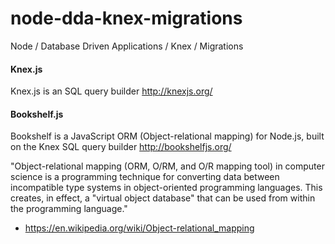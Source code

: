 # node-dda-knex-migrations
Node / Database Driven Applications / Knex / Migrations

#### Knex.js
Knex.js is an SQL query builder
http://knexjs.org/

#### Bookshelf.js
Bookshelf is a JavaScript ORM (Object-relational mapping) for Node.js, built on the Knex SQL query builder
http://bookshelfjs.org/


"Object-relational mapping (ORM, O/RM, and O/R mapping tool) in computer science is a programming technique for converting data between incompatible type systems in object-oriented programming languages. This creates, in effect, a "virtual object database" that can be used from within the programming language." 
- https://en.wikipedia.org/wiki/Object-relational_mapping

